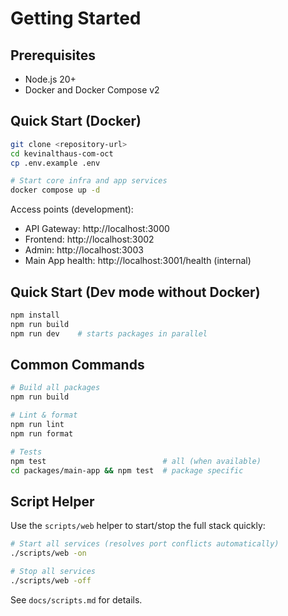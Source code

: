 # Getting Started

## Prerequisites

- Node.js 20+
- Docker and Docker Compose v2

## Quick Start (Docker)

```bash
git clone <repository-url>
cd kevinalthaus-com-oct
cp .env.example .env

# Start core infra and app services
docker compose up -d
```

Access points (development):
- API Gateway: http://localhost:3000
- Frontend: http://localhost:3002
- Admin: http://localhost:3003
- Main App health: http://localhost:3001/health (internal)

## Quick Start (Dev mode without Docker)

```bash
npm install
npm run build
npm run dev    # starts packages in parallel
```

## Common Commands

```bash
# Build all packages
npm run build

# Lint & format
npm run lint
npm run format

# Tests
npm test                          # all (when available)
cd packages/main-app && npm test  # package specific
```

## Script Helper

Use the `scripts/web` helper to start/stop the full stack quickly:

```bash
# Start all services (resolves port conflicts automatically)
./scripts/web -on

# Stop all services
./scripts/web -off
```

See `docs/scripts.md` for details.

